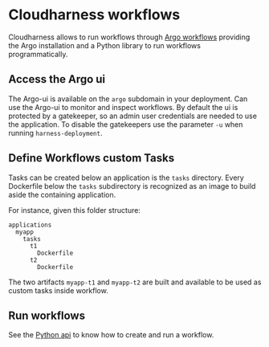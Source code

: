 # Cloudharness workflows
Cloudharness allows to run workflows through [Argo workflows](https://github.com/argoproj/argo-workflows) providing the Argo installation and a Python library to run workflows programmatically.

## Access the Argo ui

The Argo-ui is available on the `argo` subdomain in your deployment. Can use the Argo-ui to monitor and inspect workflows.
By default the ui is protected by a gatekeeper, so an admin user credentials are needed to use the application. To disable the gatekeepers use the parameter `-u` when running `harness-deployment`.

## Define Workflows custom Tasks

Tasks can be created below an application is the `tasks` directory.
Every Dockerfile below the `tasks` subdirectory is recognized as an image to build aside the containing application.

For instance, given this folder structure:

```
applications
  myapp
    tasks
      t1
        Dockerfile
      t2
        Dockerfile
```

The two artifacts `myapp-t1` and `myapp-t2` are built and available to be used as custom tasks inside workflow.

## Run workflows

See the [Python api](./python-api.md) to know how to create and run a workflow.

